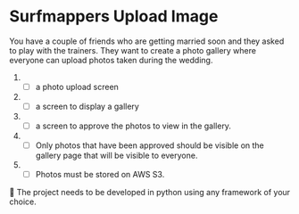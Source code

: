 # Surfmappers Upload Image
You have a couple of friends who are getting married soon and they asked to play with the trainers. They want to create a photo gallery where everyone can upload photos taken during the wedding.


1. - [ ] a photo upload screen

2. - [ ] a screen to display a gallery

3. - [ ] a screen to approve the photos to view in the gallery.

4. - [ ] Only photos that have been approved should be visible on the gallery page that will be visible to everyone.

5. - [ ] Photos must be stored on AWS S3.

🎯 The project needs to be developed in python using any framework of your choice.